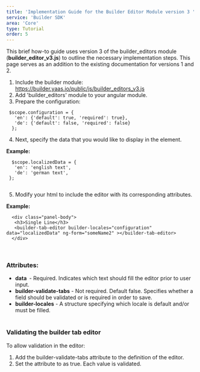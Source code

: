 ```yaml
---
title: 'Implementation Guide for the Builder Editor Module version 3 '
service: 'Builder SDK'
area: 'Core'
type: Tutorial
order: 5
---
```


This brief how-to guide uses version 3 of the builder_editors module (**builder_editor_v3.js**) to outline the necessary implementation steps. This page serves as an addition to the existing documentation for versions 1 and 2.

1. Include the builder module: https://builder.yaas.io/public/js/builder_editors_v3.js
2. Add 'builder_editors' module to your angular module.
3. Prepare the configuration:

  ```
   $scope.configuration = {
     'en': {'default': true, 'required': true},
     'de': {'default': false, 'required': false}
    };  

  ```

4. Next, specify the data that you would like to display in the element.

  **Example:**

  ```
    $scope.localizedData = {
     'en': 'english text',
     'de': 'german text',
   }; 
   
  ```

5. Modify your html to include the editor with its corresponding attributes. 

  **Example:**

  ```
    <div class="panel-body">
     <h3>Single Line</h3>
     <builder-tab-editor builder-locales="configuration" data="localizedData" ng-form="someName2" ></builder-tab-editor>
    </div>

  ```
<br>

<h3>Attributes:</h3>

- **data** - Required. Indicates which text should fill the editor prior to user input.
- **builder-validate-tabs** - Not required. Default false. Specifies whether a field should be validated or is required in order to save.
- **builder-locales** - A structure specifying which locale is default and/or must be filled.<br>
  

<h3>Validating the builder tab editor</h3>

To allow validation in the editor: 
1. Add the builder-validate-tabs attribute to the definition of the editor. 
2. Set the attribute to as true. Each value is validated.
